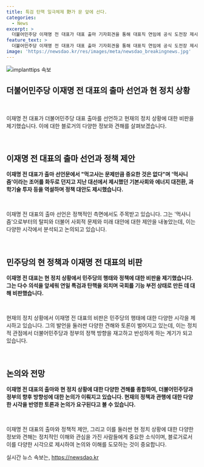 ```yaml
---
title: 특검 탄핵 일극체제 野가 문 앞에 선다.
categories:
  - News
excerpt: >
  더불어민주당 이재명 전 대표가 대표 출마 기자회견을 통해 대표직 연임에 공식 도전장 제시. 먹사니즘이라는 조어를 화두로 내걸며 정책 대안 제시하고, 미래비전에 초점을 맞추며 행보. 그러나 현재 민주당의 행태는 먹사니즘과 거리가 있어 보임. 민주당의 정부ㆍ여당 압박에 대한 비판도 포함된 기사. 민주당 내에서의 당권 경쟁이 심화되고, 당의 지속 가능성과 다양성의 상실에 대한 우려 제기됨.
feature_text: >
  더불어민주당 이재명 전 대표가 대표 출마 기자회견을 통해 대표직 연임에 공식 도전장 제시. 먹사니즘이라는 조어를 화두로 내걸며 정책 대안 제시하고, 미래비전에 초점을 맞추며 행보. 그러나 현재 민주당의 행태는 먹사니즘과 거리가 있어 보임. 민주당의 정부ㆍ여당 압박에 대한 비판도 포함된 기사. 민주당 내에서의 당권 경쟁이 심화되고, 당의 지속 가능성과 다양성의 상실에 대한 우려 제기됨.
image: 'https://newsdao.kr/res/images/meta/newsdao_breakingnews.jpg'
---
```


<p><img src="https://newsdao.kr/res/images/meta/newsdao_breakingnews.jpg" alt="implanttips 속보" /></p>

<h2 data-ke-size="size28">더불어민주당 이재명 전 대표의 출마 선언과 현 정치 상황</h2>

<p data-ke-size="size16">&nbsp;</p>

<p>이재명 전 대표가 더불어민주당 대표 출마를 선언하고 현재의 정치 상황에 대한 비판을 제기했습니다. 이에 대한 블로거의 다양한 정보와 견해를 살펴보겠습니다.</p>

<p data-ke-size="size16">&nbsp;</p>

<h2 data-ke-size="size26">이재명 전 대표의 출마 선언과 정책 제안</h2>

<p data-ke-size="size16"><b>이재명 전 대표가 출마 선언문에서 "먹고사는 문제만큼 중요한 것은 없다"며 '먹사니즘'이라는 조어를 화두로 던지고 지난 대선에서 제시했던 기본사회와 에너지 대전환, 과학기술 투자 등을 역설하며 정책 대안도 제시했습니다.</b></p>

<p data-ke-size="size16">&nbsp;</p>

<p>이재명 전 대표의 출마 선언은 정책적인 측면에서도 주목받고 있습니다. 그는 '먹사니즘'으로부터의 탈피와 더불어 사회적 문제와 미래 대안에 대한 제안을 내놓았는데, 이는 다양한 시각에서 분석되고 논의되고 있습니다.</p>

<p data-ke-size="size16">&nbsp;</p>

<h2 data-ke-size="size26">민주당의 현 정책과 이재명 전 대표의 비판</h2>

<p data-ke-size="size16"><b>이재명 전 대표는 현 정치 상황에서 민주당의 행태와 정책에 대한 비판을 제기했습니다. 그는 다수 의석을 앞세워 연일 특검과 탄핵을 외치며 국회를 기능 부전 상태로 만든 데 대해 비판했습니다.</b></p>

<p data-ke-size="size16">&nbsp;</p>

<p>현재의 정치 상황에서 이재명 전 대표의 비판은 민주당의 행태에 대한 다양한 시각을 제시하고 있습니다. 그의 발언을 둘러싼 다양한 견해와 토론이 벌어지고 있는데, 이는 정치적 관점에서 더불어민주당과 정부의 정책 방향을 재고하고 반성하게 하는 계기가 되고 있습니다.</p>

<p data-ke-size="size16">&nbsp;</p>

<h2 data-ke-size="size26">논의와 전망</h2>

<p data-ke-size="size16"><b>이재명 전 대표의 출마와 현 정치 상황에 대한 다양한 견해를 종합하여, 더불어민주당과 정부의 향후 방향성에 대한 논의가 이뤄지고 있습니다. 현재의 정책과 관행에 대한 다양한 시각을 반영한 토론과 논의가 요구된다고 볼 수 있습니다.</b></p>

<p data-ke-size="size16">&nbsp;</p>

<p>이재명 전 대표의 출마와 정책적 제안, 그리고 이를 둘러싼 현 정치 상황에 대한 다양한 정보와 견해는 정치적인 이해와 관심을 가진 사람들에게 중요한 소식이며, 블로거로서 이를 다양한 시각으로 제시하여 논의와 이해를 도모하는 것이 중요합니다.</p>
실시간 뉴스 속보는, <a href="https://newsdao.kr" rel="dofollow">https://newsdao.kr</a>


